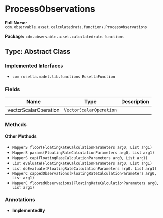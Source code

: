 # ProcessObservations

**Full Name:** `cdm.observable.asset.calculatedrate.functions.ProcessObservations`

**Package:** `cdm.observable.asset.calculatedrate.functions`

## Type: Abstract Class

### Implemented Interfaces

- `com.rosetta.model.lib.functions.RosettaFunction`

### Fields

| Name | Type | Description |
|------|------|-------------|
| vectorScalarOperation | `VectorScalarOperation` |  |

### Methods

#### Other Methods

- `MapperS floor(FloatingRateCalculationParameters arg0, List arg1)`
- `MapperS params(FloatingRateCalculationParameters arg0, List arg1)`
- `MapperS cap(FloatingRateCalculationParameters arg0, List arg1)`
- `List evaluate(FloatingRateCalculationParameters arg0, List arg1)`
- `List doEvaluate(FloatingRateCalculationParameters arg0, List arg1)`
- `MapperC cappedObservations(FloatingRateCalculationParameters arg0, List arg1)`
- `MapperC flooredObservations(FloatingRateCalculationParameters arg0, List arg1)`

### Annotations

- **ImplementedBy**


